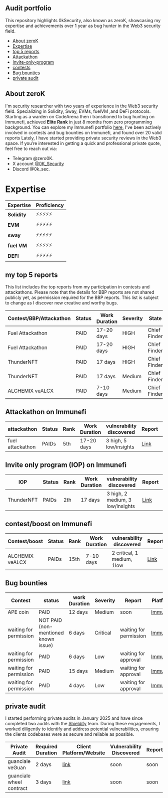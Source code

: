 ## Audit portfolio

This repository highlights 0kSecurity, also known as zeroK, showcasing my expertise and achievements over 1 year as bug hunter in the Web3 security field.

- [About zeroK](https://github.com/0Ksecurity/Portfolio?tab=readme-ov-file#about-zerok)
- [Expertise](https://github.com/0Ksecurity/Portfolio/edit/main/README.md#expertise)
- [top 5 reports](https://github.com/0Ksecurity/Portfolio/edit/main/README.md#my-top-5-reports)
- [Attackathon](https://github.com/0Ksecurity/Portfolio/edit/main/README.md#my-top-5-reports)
- [Invite-only-program](https://github.com/0Ksecurity/Portfolio/edit/main/README.md#invite-onlyiop-program-on-immunefi)
- [contests](https://github.com/0Ksecurity/Portfolio/edit/main/README.md#contestboost-on-immunefi)
- [Bug bounties](https://github.com/0Ksecurity/Portfolio/edit/main/README.md#bug-bounties)
- [private audit](https://github.com/0Ksecurity/Portfolio/edit/main/README.md#contestboost-on-immunefi)

## About zeroK

I'm security researcher with two years of experience in the Web3 security field. Specializing in Solidity, Sway, EVMs, fuelVM ,and DeFi protocols. Starting as a warden on CodeArena then i transitioned to bug hunting on Immunefi, achieved **Elite Rank** in just 8 months from zero programming background. You can explore my Immunefi portfolio [here](https://immunefi.com/profile/zeroK/?scope=year), I've been actively involved in contests and bug bounties on Immunefi, and found over 20 valid reports Lately, I have started providing private security reviews in the Web3 space. If you’re interested in getting a quick and professional private quote, feel free to reach out via:

- Telegram @zero0K.
- X account [@0K_Security](https://x.com/0K_Security)
- Discord @0k_sec.

# Expertise

| Expertise    | Proficiency |
| ------------ | ----------- |
| **Solidity** | ⚡⚡⚡⚡⚡  |
| **EVM**      | ⚡⚡⚡⚡⚡  |
| **sway**     | ⚡⚡⚡⚡⚡  |
| **fuel VM**  | ⚡⚡⚡⚡⚡  |
| **DEFI**     | ⚡⚡⚡⚡⚡  |

## my top 5 reports

This list includes the top reports from my participation in contests and attackathons. Please note that the details for BBP reports are not shared publicly yet, as permission required for the BBP reports. This list is subject to change as I discover new creative and worthy bugs.

| Contest/BBP/Attackathon | Status | Work Duration | Severity | State        | Report                                                                                  | Platform                          |
| ----------------------- | ------ | ------------- | -------- | ------------ | --------------------------------------------------------------------------------------- | --------------------------------- |
| Fuel Attackathon        | PAID   | 17-20 days    | HIGH     | Chief Finder | [Link](https://github.com/0Ksecurity/top_reports/blob/main/Fuel_blockchain_report_1.md) | [Immunefi](https://immunefi.com/) |
| Fuel Attackathon        | PAID   | 17-20 days    | HIGH     | Chief Finder | [Link](https://github.com/0Ksecurity/top_reports/blob/main/Fuel_blockchain_report_2.md) | [Immunefi](https://immunefi.com/) |
| ThunderNFT              | PAID   | 17 days       | HIGH     | Chief Finder | [Link](https://github.com/0Ksecurity/top_reports/blob/main/thunderNFT_report1.md)       | [Immunefi](https://immunefi.com/) |
| ThunderNFT              | PAID   | 17 days       | Medium   | Chief Finder | [Link](https://github.com/0Ksecurity/top_reports/blob/main/thunderNFT_report2.md)       | [Immunefi](https://immunefi.com/) |
| ALCHEMIX veALCX         | PAID   | 7-10 days     | Medium   | Chief Finder | [Link](https://github.com/0Ksecurity/top_reports/blob/main/Alchemix_report_1.md)        | [Immunefi](https://immunefi.com/) |

## Attackathon on Immunefi

| attackathon      | Status | Rank | Work Duration | vulnerability discovered | Report                                                                              | Platform                          |
| ---------------- | ------ | ---- | ------------- | ------------------------ | ----------------------------------------------------------------------------------- | --------------------------------- |
| fuel attackathon | PAIDs  | 5th  | 17-20 days    | 3 high, 5 low/insights   | [Link](https://github.com/0Ksecurity/report/tree/main/attackathon/Fuel_attackathon) | [Immunefi](https://immunefi.com/) |

## Invite only program (IOP) on Immunefi

| IOP        | Status | Rank | Work Duration | vulnerability discovered         | Report                                                                | Platform                          |
| ---------- | ------ | ---- | ------------- | -------------------------------- | --------------------------------------------------------------------- | --------------------------------- |
| ThunderNFT | PAIDs  | 2th  | 17 days       | 3 high, 2 medium, 3 low/insights | [Link](https://github.com/0Ksecurity/report/tree/main/IOP/ThunderNFT) | [Immunefi](https://immunefi.com/) |

## contest/boost on Immunefi

| Contest/boost   | Status | Rank | Work Duration | vulnerability discovered   | Report                                                                          | Platform                          |
| --------------- | ------ | ---- | ------------- | -------------------------- | ------------------------------------------------------------------------------- | --------------------------------- |
| ALCHEMIX veALCX | PAIDs  | 15th | 7-10 days     | 2 critical, 1 medium, 1low | [Link](https://github.com/0Ksecurity/report/tree/main/contests/Alchemix_veALCX) | [Immunefi](https://immunefi.com/) |

## Bug bounties

| Contest                | status                               | work Duration | Severity | Report                 | Platform                          |
| ---------------------- | ------------------------------------ | ------------- | -------- | ---------------------- | --------------------------------- |
| APE coin               | PAID                                 | 12 days       | Medium   | soon               | [Immunefi](https://immunefi.com/) |
| waiting for permission | NOT PAID (non-mentioned known issue) | 6 days        | Critical | waiting for permission | [Immunefi](https://immunefi.com/) |
| waiting for permission | PAID                                 | 6 days        | Low      | waiting for approval   | [Immunefi](https://immunefi.com/) |
| waiting for permission | PAID                                 | 15 days       | Medium   | waiting for approval   | [Immunefi](https://immunefi.com/) |
| waiting for permission | PAID                                 | 4 days        | Low      | waiting for approval   | [Immunefi](https://immunefi.com/) |

## private audit

I started performing private audits in January 2025 and have since completed two audits with the [Shieldify](https://www.shieldify.org/) team. During these engagements, I worked diligently to identify and address potential vulnerabilities, ensuring the clients codebases were as secure and reliable as possible.

| Private Audit            | Required Duration | Client Platform/Website                     | Vulnerability Discovered | Report |
| ------------------------ | ----------------- | ------------------------------------------- | ------------------------ | ------ |
| guanciale veGuan         | 2 days            | [link](https://terminal.guanciale.ai/stake) | soon                     | soon   |
| guanciale wheel contract | 3 days            | [link](https://terminal.guanciale.ai/stake) | soon                     | soon   |
